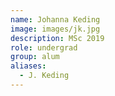 ```yaml
---
name: Johanna Keding
image: images/jk.jpg
description: MSc 2019
role: undergrad
group: alum
aliases:
  - J. Keding
---
```

